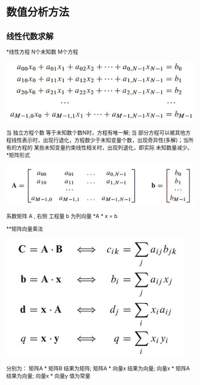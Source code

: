 
# 数值分析方法 

## 线性代数求解
*线性方程 N个未知数 M个方程

![](picture/0.1.jpg)

当 独立方程个数 等于未知数个数N时，方程有唯一解; 当 部分方程可以被其他方程线性表示时，出现行退化，方程数少于未知变量个数，出现奇异性(多解)；当所有的方程的 某些未知变量约束线性相关时，出现列退化，即实际 未知数量减少。
*矩阵形式

![](picture/0.2.jpg)

系数矩阵 A , 右侧 工程量 b 为列向量
*A * x = b

**矩阵向量乘法

![](picture/0.3.jpg)

分别为：
矩阵A * 矩阵B 结果为矩阵; 
矩阵A * 向量x 结果为向量; 
向量x * 矩阵A 结果为向量; 
向量x * 向量y 值为常量
